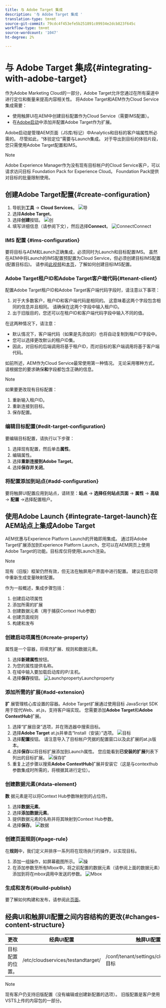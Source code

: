 ```yaml
---
title: 与 Adobe Target 集成
description: '与 Adobe Target 集成 '
translation-type: tm+mt
source-git-commit: 79cdc4f453efe5b251891c09934e2dcb823f645c
workflow-type: tm+mt
source-wordcount: '1047'
ht-degree: 2%

---
```



# 与 Adobe Target 集成{#integrating-with-adobe-target}

作为Adobe Marketing Cloud的一部分，Adobe Target允许您通过在所有渠道中进行定位和衡量来提高内容相关性。 将Adobe Target和AEM作为Cloud Service集成需要：

* 使用触屏UI在AEM中创建目标配置作为Cloud Service（需要IMS配置）。
* 在[Adobe启动](https://docs.adobe.com/content/help/en/launch/using/intro/get-started/quick-start.html)中添加并配置Adobe Target作为扩展。

Adobe启动是管理AEM页面（JS库/标记）中Analytics和目标的客户端属性所必需的。 尽管如此，“体验定位”需要与Launch集成。 对于导出到目标的体验片段，您只需使用Adobe Target配置和IMS。

>[!NOTE]
>
>Adobe Experience Manager作为没有现有目标帐户的Cloud Service客户，可以请求访问目标 Foundation Pack for Experience Cloud。 Foundation Pack提供对目标的批量限制使用。

## 创建Adobe Target配置{#create-configuration}

1. 导航到&#x200B;**工具** → **Cloud Services**。
   ![导](assets/cloudservice1.png "航")
2. 选择&#x200B;**Adobe Target**。
3. 选择&#x200B;**创建**按钮。
   ![创](assets/tenant1.png "建")
4. 填写详细信息（请参阅下文），然后选择&#x200B;**Connect**。
   ![ConnectConnect](assets/open_screen1.png "")

### IMS 配置 {#ims-configuration}

要将目标与AEM和Launch正确集成，必须同时为Launch和目标配置IMS。 虽然在AEM中将Launch的IMS配置预配置为Cloud Service，但必须创建目标IMS配置(配置目标后)。 请参阅[此视频](https://helpx.adobe.com/experience-manager/kt/sites/using/aem-sites-target-standard-technical-video-understand.html)和[本页](https://docs.adobe.com/content/help/en/experience-manager-65/administering/integration/integration-ims-adobe-io.html)，了解如何创建目标IMS配置。

### Adobe Target租户ID和Adobe Target客户端代码{#tenant-client}

配置Adobe Target租户ID和Adobe Target客户端代码字段时，请注意以下事项：

1. 对于大多数客户，租户ID和客户端代码是相同的。 这意味着这两个字段包含相同的信息并且相同。 请确保在这两个字段中输入租户ID。
2. 出于旧版目的，您还可以在租户ID和客户端代码字段中输入不同的值。

在这两种情况下，请注意：

* 默认情况下，客户端代码（如果是先添加的）也将自动复制到租户ID字段中。
* 您可以选择更改默认的租户ID集。
* 因此，对目标的后端调用将基于租户ID，而对目标的客户端调用将基于客户端代码。

如前所述，AEM作为Cloud Service最常使用第一种情况。 无论采用哪种方式，请根据您的要求确保&#x200B;**和**&#x200B;字段都包含正确的信息。

>[!NOTE]
>
> 如果要更改现有目标配置：
>
> 1. 重新输入租户ID。
> 2. 重新连接到目标。
> 3. 保存配置。


### 编辑目标配置{#edit-target-configuration}

要编辑目标配置，请执行以下步骤：

1. 选择现有配置，然后单击&#x200B;**属性**。
2. 编辑属性。
3. 选择&#x200B;**重新连接到Adobe Target**。
4. 选择&#x200B;**保存并关闭**。

### 将配置添加到站点{#add-configuration}

要将触屏UI配置应用到站点，请转至：**站点** → **选择任何站点页面** → **属性** → **高级** → **配置** →选择配置租户。

## 使用Adobe Launch {#integrate-target-launch}在AEM站点上集成Adobe Target

AEM优惠与Experience Platform Launch的开箱即用集成。 通过将Adobe Target扩展添加到Experience Platform Launch，您可以在AEM网页上使用Adobe Target的功能。目标库仅将使用Launch渲染。

>[!NOTE]
>
>现有（旧版）框架仍然有效，但无法在触屏用户界面中进行配置。 建议在启动项中重新生成变量映射配置。

作为一般概述，集成步骤包括：

1. 创建启动项属性
2. 添加所需的扩展
3. 创建数据元素（用于捕获Context Hub参数）
4. 创建页面规则
5. 构建和发布

### 创建启动项属性{#create-property}

属性是一个容器，将填充扩展、规则和数据元素。

1. 选择&#x200B;**新建属性**&#x200B;按钮。
2. 为您的属性提供名称。
3. 在域中输入要加载启动库的IP/主机。
4. 选择&#x200B;**保存**按钮。
   ![LaunchpropertyLaunchproperty](assets/properties_newproperty1.png "")

### 添加所需的扩展{#add-extension}

**扩** 展管理核心库设置的容器。Adobe Target扩展通过使用目标 JavaScript SDK用于现代Web、at.js，支持客户端实现。 您需要添加&#x200B;**Adobe Target**&#x200B;和&#x200B;**Adobe ContextHub**&#x200B;扩展。

1. 选择“扩展目录”选项，并在筛选器中搜索目标。
2. 选择&#x200B;**Adobe Target** at.js并单击“Install（安装）”选项。
   ![目标](assets/search_ext1.png "搜索目标搜索")
3. 选择&#x200B;**配置**&#x200B;按钮。 请注意导入了目标帐户凭据的配置窗口以及此扩展的at.js版本。
4. 选择&#x200B;**保存**&#x200B;以将目标扩展添加到Launch属性。 您应能看到&#x200B;**已安装的扩展**列表下列出的目标扩展。
   ![保存扩](assets/configure_extension1.png "展保存扩展")
5. 重复上述步骤以搜索&#x200B;**Adobe ContextHub**&#x200B;扩展并安装它（这是与contexthub参数集成时所需的，将根据其进行定位）。

### 创建数据元素{#data-element}

**数** 据元素是可以将Context Hub参数映射到的占位符。

1. 选择&#x200B;**数据元素**。
2. 选择&#x200B;**添加数据元素**。
3. 提供数据元素的名称并将其映射到Context Hub参数。
4. 选择&#x200B;**保存**。
   ![数据](assets/data_elem1.png "元素数据元素")

### 创建页面规则{#page-rule}

在&#x200B;**规则**&#x200B;中，我们定义并排序一系列将在现场执行的操作，以实现目标。

1. 添加一组操作，如屏幕截图所示。
   ![操](assets/rules1.png "作")
2. 在添加参数至所有Mbox中，将之前配置的数据元素（请参阅上面的数据元素）添加到将在mbox调用中发送的参数。
   ![Mbox](assets/map_data1.png "Actions")

### 生成和发布{#build-publish}

要了解如何构建和发布，请参阅此[页面](https://docs.adobe.com/content/help/en/experience-manager-learn/aem-target-tutorial/aem-target-implementation/using-launch-adobe-io.html)。

## 经典UI和触屏UI配置之间内容结构的更改{#changes-content-structure}

| **更改** | **经典UI配置** | **触屏UI配置** | **后果** |
|---|---|---|---|
| 目标配置的位置。 | /etc/cloudservices/testandtarget/ | /conf/tenant/settings/cloudservices/目标 | /etc/cloudservices/testandtarget下存在以前的多个配置，但现在租户下将存在单个配置。 |

>[!NOTE]
>
>现有客户仍支持旧版配置（没有编辑或创建新配置的选项）。 旧版配置是客户使用VSTS上传的内容包的一部分。
